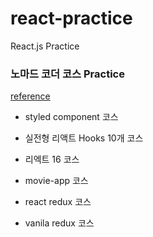 # react-practice
React.js Practice

### 노마드 코더 코스 Practice
[reference](https://nomadcoders.co/courses)

- styled component 코스

- 실전형 리액트 Hooks 10개 코스

- 리엑트 16 코스

- movie-app 코스

- react redux 코스

- vanila redux 코스